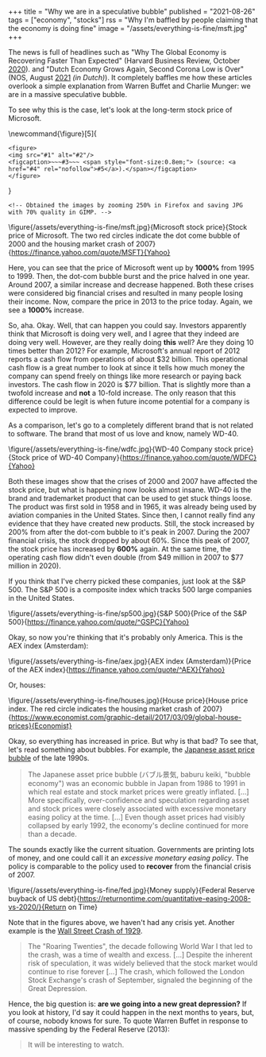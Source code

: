 +++
title = "Why we are in a speculative bubble"
published = "2021-08-26"
tags = ["economy", "stocks"]
rss = "Why I'm baffled by people claiming that the economy is doing fine"
image = "/assets/everything-is-fine/msft.jpg"
+++

The news is full of headlines such as
"Why The Global Economy is Recovering Faster Than Expected"
(Harvard Business Review, October [2020](https://hbr.org/2020/11/why-the-global-economy-is-recovering-faster-than-expected)).
and "Dutch Economy Grows Again, Second Corona Low is Over"
(NOS, August [2021](https://nos.nl/artikel/2394161-nederlandse-economie-groeit-weer-tweede-coronadip-voorbij) _(in Dutch)_).
It completely baffles me how these articles overlook a simple explanation from Warren Buffet and Charlie Munger:
we are in a massive speculative bubble.

To see why this is the case, let's look at the long-term stock price of Microsoft.

\newcommand{\figure}[5]{
~~~
<figure>
<img src="#1" alt="#2"/>
<figcaption>~~~#3~~~ <span style="font-size:0.8em;"> (source: <a href="#4" rel="nofollow">#5</a>).</span></figcaption>
</figure>
~~~
}

~~~
<!-- Obtained the images by zooming 250% in Firefox and saving JPG with 70% quality in GIMP. -->
~~~

\figure{/assets/everything-is-fine/msft.jpg}{Microsoft stock price}{Stock price of Microsoft. The two red circles indicate the dot come bubble of 2000 and the housing market crash of 2007}{https://finance.yahoo.com/quote/MSFT}{Yahoo}

Here, you can see that the price of Microsoft went up by **1000%** from 1995 to 1999.
Then, the dot-com bubble burst and the price halved in one year.
Around 2007, a similar increase and decrease happened.
Both these crises were considered big financial crises and resulted in many people losing their income.
Now, compare the price in 2013 to the price today.
Again, we see a **1000%** increase.

So, aha.
Okay.
Well, that can happen you could say.
Investors apparently think that Microsoft is doing very well, and I agree that they indeed are doing very well.
However, are they really doing **this** well?
Are they doing 10 times better than 2012?
For example, Microsoft's annual report of 2012 reports a cash flow from operations of about \$32 billion.
This operational cash flow is a great number to look at since it tells how much money the company can spend freely on things like more research or paying back investors.
The cash flow in 2020 is \$77 billion.
That is slightly more than a twofold increase and **not** a 10-fold increase.
The only reason that this difference could be legit is when future income potential for a company is expected to improve.

As a comparison, let's go to a completely different brand that is not related to software.
The brand that most of us love and know, namely WD-40.

\figure{/assets/everything-is-fine/wdfc.jpg}{WD-40 Company stock price}{Stock price of WD-40 Company}{https://finance.yahoo.com/quote/WDFC}{Yahoo}

Both these images show that the crises of 2000 and 2007 have affected the stock price, but what is happening now looks almost insane.
WD-40 is the brand and trademarket product that can be used to get stuck things loose.
The product was first sold in 1958 and in 1965, it was already being used by aviation companies in the United States.
Since then, I cannot really find any evidence that they have created new products.
Still, the stock increased by 200% from after the dot-com bubble to it's peak in 2007.
During the 2007 financial crisis, the stock dropped by about 60%.
Since this peak of 2007, the stock price has increased by **600%** again.
At the same time, the operating cash flow didn't even double (from \$49 million in 2007 to \$77 million in 2020).

If you think that I've cherry picked these companies, just look at the S&P 500.
The S&P 500 is a composite index which tracks 500 large companies in the United States.

\figure{/assets/everything-is-fine/sp500.jpg}{S&P 500}{Price of the S&P 500}{https://finance.yahoo.com/quote/^GSPC}{Yahoo}

Okay, so now you're thinking that it's probably only America.
This is the AEX index (Amsterdam):

\figure{/assets/everything-is-fine/aex.jpg}{AEX index (Amsterdam)}{Price of the AEX index}{https://finance.yahoo.com/quote/^AEX}{Yahoo}

Or, houses:

\figure{/assets/everything-is-fine/houses.jpg}{House price}{House price index. The red circle indicates the housing market crash of 2007}{https://www.economist.com/graphic-detail/2017/03/09/global-house-prices}{Economist}

Okay, so everything has increased in price.
But why is that bad?
To see that, let's read something about bubbles.
For example, the [Japanese asset price bubble](https://en.wikipedia.org/wiki/Japanese_asset_price_bubble) of the late 1990s.

> The Japanese asset price bubble (バブル景気, baburu keiki, "bubble economy") was an economic bubble in Japan from 1986 to 1991 in which real estate and stock market prices were greatly inflated. [...]
> More specifically, over-confidence and speculation regarding asset and stock prices were closely associated with excessive monetary easing policy at the time.
> [...]
> Even though asset prices had visibly collapsed by early 1992, the economy's decline continued for more than a decade.

The sounds exactly like the current situation.
Governments are printing lots of money, and one could call it an _excessive monetary easing policy_.
The policy is comparable to the policy used to **recover** from the financial crisis of 2007.

\figure{/assets/everything-is-fine/fed.jpg}{Money supply}{Federal Reserve buyback of US debt}{https://returnontime.com/quantitative-easing-2008-vs-2020/}{Return on Time}

Note that in the figures above, we haven't had any crisis yet.
Another example is the [Wall Street Crash of 1929](https://en.wikipedia.org/wiki/Wall_Street_Crash_of_1929).

> The "Roaring Twenties", the decade following World War I that led to the crash, was a time of wealth and excess.
> [...]
> Despite the inherent risk of speculation, it was widely believed that the stock market would continue to rise forever
> [...]
> The crash, which followed the London Stock Exchange's crash of September, signaled the beginning of the Great Depression.

Hence, the big question is: **are we going into a new great depression?**
If you look at history, I'd say it could happen in the next months to years, but, of course, nobody knows for sure.
To quote Warren Buffet in response to massive spending by the Federal Reserve (2013):

> It will be interesting to watch.
